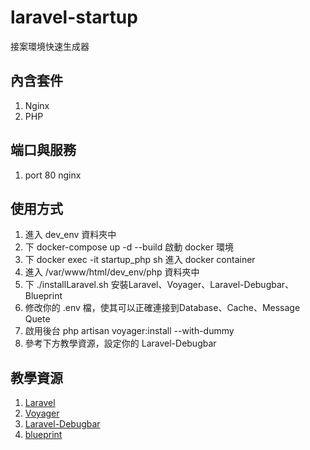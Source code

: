 # laravel-startup
接案環境快速生成器

## 內含套件
1. Nginx
2. PHP

## 端口與服務
1. port 80 nginx

## 使用方式
1. 進入 dev_env 資料夾中
2. 下 docker-compose up -d --build 啟動 docker 環境
3. 下 docker exec -it startup_php sh 進入 docker container
4. 進入 /var/www/html/dev_env/php 資料夾中
5. 下 ./installLaravel.sh 安裝Laravel、Voyager、Laravel-Debugbar、Blueprint
6. 修改你的 .env 檔，使其可以正確連接到Database、Cache、Message Quete
7. 啟用後台 php artisan voyager:install --with-dummy
8. 參考下方教學資源，設定你的 Laravel-Debugbar

## 教學資源
1. [Laravel](https://laravel.com/docs/master)
2. [Voyager](https://voyager.readme.io/docs)
3. [Laravel-Debugbar](https://github.com/barryvdh/laravel-debugbar)
4. [blueprint](https://github.com/laravel-shift/blueprint)